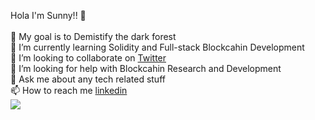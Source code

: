 Hola I'm Sunny!! 👋<br> <br>
🔭 My goal is to Demistify the dark forest <br>
🌱 I’m currently learning Solidity and Full-stack Blockcahin Development <br>
👯 I’m looking to collaborate on [Twitter]((https://twitter.com/tisistheway)) <br>
🤔 I’m looking for help with Blockcahin Research and Development <br>
💬 Ask me about any tech related stuff <br>
📫 How to reach me [linkedin](https://www.linkedin.com/in/sunt001/) <br>
<img src="https://github-readme-stats.vercel.app/api?username=meowwbuidler&show_icons=true&theme=radical">
